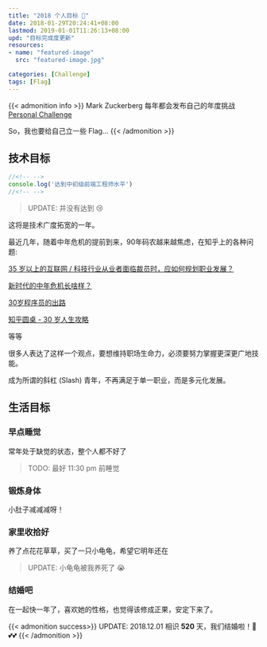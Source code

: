 ```yaml
---
title: "2018 个人目标 🎯"
date: 2018-01-29T20:24:41+08:00
lastmod: 2019-01-01T11:26:13+08:00
upd: "目标完成度更新"
resources:
- name: "featured-image"
  src: "featured-image.jpg"

categories: [Challenge]
tags: [Flag]
---
```


{{< admonition info >}}
Mark Zuckerberg 每年都会发布自己的年度挑战 [Personal Challenge](https://www.facebook.com/zuck/posts/10104380170714571)

So，我也要给自己立一些 Flag...
{{< /admonition >}}

<!--more-->

## 技术目标

```javascript
//<!-- -->
console.log('达到中初级前端工程师水平')
//<!-- -->
```

> UPDATE: 并没有达到 😢

这将是技术广度拓宽的一年。

最近几年，随着中年危机的提前到来，90年码农越来越焦虑，在知乎上的各种问题:

[35 岁以上的互联网 / 科技行业从业者面临裁员时，应如何规划职业发展？](https://www.zhihu.com/question/55801683)

[新时代的中年危机长啥样？](https://www.zhihu.com/question/61686566)

[30岁程序员的出路](https://www.zhihu.com/question/20155451)

[知乎圆桌 - 30 岁人生攻略](https://www.zhihu.com/roundtable/middleage)

等等

很多人表达了这样一个观点，要想维持职场生命力，必须要努力掌握更深更广地技能。

成为所谓的斜杠 (Slash) 青年，不再满足于单一职业，而是多元化发展。


## 生活目标

### 早点睡觉 

常年处于缺觉的状态，整个人都不好了

> TODO: 最好 11:30 pm 前睡觉

### 锻炼身体

小肚子减减减呀！

### 家里收拾好

养了点花花草草，买了一只小龟龟，希望它明年还在

> UPDATE: 小龟龟被我养死了 😭

### 结婚吧

在一起快一年了，喜欢她的性格，也觉得该修成正果，安定下来了。

{{< admonition success>}}
UPDATE: 2018.12.01 相识 **520** 天，我们结婚啦！👫 💕💕
{{< /admonition >}}
